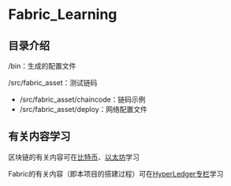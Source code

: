 # Fabric_Learning
## 目录介绍

/bin：生成的配置文件

/src/fabric_asset：测试链码
- /src/fabric_asset/chaincode：链码示例
- /src/fabric_asset/deploy：网络配置文件

## 有关内容学习
区块链的有关内容可在[比特币](https://polarday.top/categories/%E6%AF%94%E7%89%B9%E5%B8%81/)、[以太坊](https://polarday.top/categories/%E4%BB%A5%E5%A4%AA%E5%9D%8A/)学习

Fabric的有关内容（即本项目的搭建过程）可在[HyperLedger专栏](https://polarday.top/categories/Fabric/)学习

